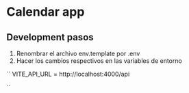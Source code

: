 # Calendar app

## Development pasos

1. Renombrar el archivo env.template por .env
2. Hacer los cambios respectivos en las variables de entorno

``
VITE_API_URL = http://localhost:4000/api

``
